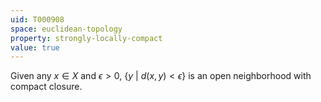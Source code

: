 ```yaml
---
uid: T000908
space: euclidean-topology
property: strongly-locally-compact
value: true
---
```

Given any $x \in X$ and $\epsilon > 0$, $\{y\ |\ d(x,y) < \epsilon \}$ is an open neighborhood with compact closure.

